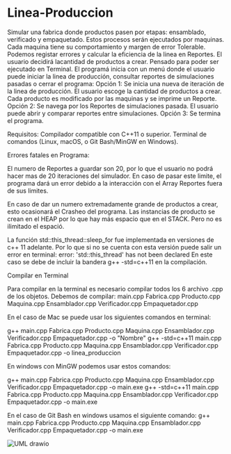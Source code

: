 # Linea-Produccion
Simular una fabrica donde productos pasen por etapas: ensamblado, verificado y empaquetado. Estos procesos serán ejecutados por maquinas. Cada maquina tiene su comportamiento y margen de error Tolerable. Podemos registar errores y calcular la eficiencia de la linea en Reportes. El usuario decidirá lacantidad de productos a crear. Pensado para poder ser ejecutado en Terminal. El programá inicia con un menú donde el usuario puede iniciar la linea de producción, consultar reportes de simulaciones pasadas o cerrar el programa:
Opción 1: Se inicia una nueva de iteración de la linea de producción. El usuario escoge la cantidad de productos a crear. Cada producto es modificado por las maquinas y se imprime un Reporte.
Opción 2: Se navega por los Reportes de simulaciones pasada. El usuario puede abrir y comparar reportes entre simulaciones.
Opción 3: Se termina el programa.

Requisitos: 
Compilador compatible con C++11 o superior.
Terminal de comandos (Linux, macOS, o Git Bash/MinGW en Windows).


Errores fatales en Programa:

El numero de Reportes a guardar son 20, por lo que el usuario no podrá hacer mas de 20 iteraciones del simulador. En caso de pasar este limite, el programa dará un error debido a la interacción con el Array Reportes fuera de sus limites. 


En caso de dar un numero extremadamente grande de productos a crear, esto ocasionará el Crasheo del programa. Las instancias de producto se crean en el HEAP por lo que hay más espacio que en el STACK. Pero no es ilimitado el espació. 

La función std::this_thread::sleep_for fue implementada en versiones de c++ 11 adelante. Por lo que si no se cuenta con esta versión puede salir un error en terminal:
error: 'std::this_thread' has not been declared
En este caso se debe de incluir  la bandera g++ -std=c++11 en la compilación.





Compilar en Terminal

Para compilar en la terminal es necesario compilar todos los 6 archivo .cpp de los objetos. Debemos de compilar: main.cpp Fabrica.cpp Producto.cpp Maquina.cpp Ensamblador.cpp Verificador.cpp Empaquetador.cpp 

En el caso de Mac se puede usar los siguientes comandos en terminal: 

g++ main.cpp Fabrica.cpp Producto.cpp Maquina.cpp Ensamblador.cpp Verificador.cpp Empaquetador.cpp -o "Nombre" 
g++ -std=c++11 main.cpp Fabrica.cpp Producto.cpp Maquina.cpp Ensamblador.cpp Verificador.cpp Empaquetador.cpp -o linea_produccion


En windows con MinGW podemos usar estos comandos: 

g++ main.cpp Fabrica.cpp Producto.cpp Maquina.cpp Ensamblador.cpp Verificador.cpp Empaquetador.cpp -o main.exe
g++ -std=c++11 main.cpp Fabrica.cpp Producto.cpp Maquina.cpp Ensamblador.cpp Verificador.cpp Empaquetador.cpp -o main.exe

En el caso de Git Bash en windows usamos el siguiente comando: g++ main.cpp Fabrica.cpp Producto.cpp Maquina.cpp Ensamblador.cpp Verificador.cpp Empaquetador.cpp -o main.exe


![UML drawio](https://github.com/user-attachments/assets/41105205-6ce6-422a-a320-23281fe0c14f)



